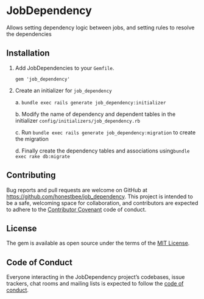 # JobDependency

Allows setting dependency logic between jobs, and setting rules to resolve the dependencies

## Installation

1. Add JobDependencies to your `Gemfile`.

    `gem 'job_dependency'`

2. Create an initializer for `job_dependency` 

    a. `bundle exec rails generate job_dependency:initializer`
    
    b. Modify the name of dependency and dependent tables in the initializer `config/initializers/job_dependency.rb`
    
    c. Run `bundle exec rails generate job_dependency:migration` to create the migration
    
    d. Finally create the dependency tables and associations using`bundle exec rake db:migrate`

## Contributing

Bug reports and pull requests are welcome on GitHub at https://github.com/honestbee/job_dependency. This project is intended to be a safe, welcoming space for collaboration, and contributors are expected to adhere to the [Contributor Covenant](http://contributor-covenant.org) code of conduct.

## License

The gem is available as open source under the terms of the [MIT License](http://opensource.org/licenses/MIT).

## Code of Conduct

Everyone interacting in the JobDependency project’s codebases, issue trackers, chat rooms and mailing lists is expected to follow the [code of conduct](https://github.com/[USERNAME]/job_dependencies/blob/master/CODE_OF_CONDUCT.md).
